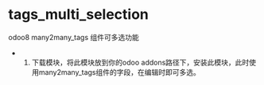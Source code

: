 # tags_multi_selection
odoo8 many2many_tags 组件可多选功能
- 1. 下载模块，将此模块放到你的odoo addons路径下，安装此模块，此时使用many2many_tags组件的字段，在编辑时即可多选。
